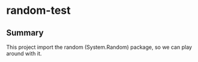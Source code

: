 # random-test

## Summary
This project import the random (System.Random) package, so we can play around with it.
